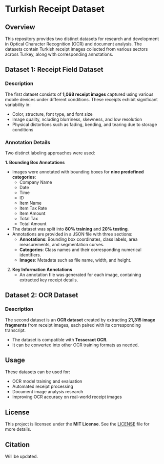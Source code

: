 # Turkish Receipt Dataset

## Overview
This repository provides two distinct datasets for research and development in Optical Character Recognition (OCR) and document analysis. The datasets contain Turkish receipt images collected from various sectors across Turkey, along with corresponding annotations.

## Dataset 1: Receipt Field Dataset
### Description
The first dataset consists of **1,068 receipt images** captured using various mobile devices under different conditions. These receipts exhibit significant variability in:
- Color, structure, font type, and font size
- Image quality, ncluding blurriness, skewness, and low resolution
- Physical distortions such as fading, bending, and tearing due to storage conditions

### Annotation Details
Two distinct labeling approaches were used:

  **1. Bounding Box Annotations**
   - Images were annotated with bounding boxes for **nine predefined categories**:
     - Company Name
     - Date
     - Time
     - ID
     - Item Name
     - Item Tax Rate
     - Item Amount
     - Total Tax
     - Total Amount
   - The dataset was split into **80% training** and **20% testing**.
   - Annotations are provided in a JSON file with three sections:
     - **Annotations**: Bounding box coordinates, class labels, area measurements, and segmentation curves.
     - **Categories**: Class names and their corresponding numerical identifiers.
     - **Images**: Metadata such as file name, width, and height.

2. **Key Information Annotations**
   - An annotation file was generated for each image, containing extracted key receipt details.

## Dataset 2: OCR Dataset
### Description
The second dataset is an **OCR dataset** created by extracting **21,315 image fragments** from receipt images, each paired with its corresponding transcript.
- The dataset is compatible with **Tesseract OCR**.
- It can be converted into other OCR training formats as needed.

## Usage
These datasets can be used for:
- OCR model training and evaluation
- Automated receipt processing
- Document image analysis research
- Improving OCR accuracy on real-world receipt images

## License
This project is licensed under the **MIT License**. See the [LICENSE](LICENSE) file for more details.

## Citation
Will be updated.

